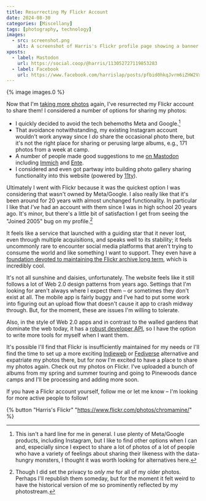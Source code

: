 ```yaml
---
title: Resurrecting My Flickr Account
date: 2024-08-30
categories: [Miscellany]
tags: [photography, technology]
images:
  - src: screenshot.png
    alt: A screenshot of Harris's Flickr profile page showing a banner with his personal information and a grid of photos below.
xposts:
  - label: Mastodon
    url: https://social.coop/@harris/113052727119853283
  - label: Facebook
    url: https://www.facebook.com/harrislap/posts/pfbid0hkqJvrm6iZHW2VxSsCBTi8LGiZUrjm4b9mggpj2jMG31D7hZm4M7t4tKdVsZzd8xl
---
```


{% image images.0 %}

Now that I'm [taking more photos][d70-post] again, I've resurrected my Flickr account to share them! I considered a number of options for sharing my photos:

[d70-post]: https://chromamine.com/2024/08/some-favorite-d70-shots-spring-2024/

* I quickly decided to avoid the tech behemoths Meta and Google.[^1]
* That avoidance notwithstanding, my existing Instagram account wouldn't work anyway since I *do* share the occasional photo there, but it's not the right place for sharing or perusing large albums, e.g., 171 photos from a week at camp.
* A number of people made good suggestions to me [on Mastodon][] including [Immich][] and [Ente][].
* I considered and even got partway into building photo gallery sharing functionality into this website (powered by [11ty][]).

[on Mastodon]: https://social.coop/@harris/112984433487388983
[Immich]: https://immich.app/
[Ente]: https://ente.io/
[11ty]: https://chromamine.com/2023/10/eleventy/

Ultimately I went with Flickr because it was the quickest option I was considering that wasn't owned by Meta/Google. I also really like that it's been around for 20 years with almost unchanged functionality. In particular I like that *I've* had an account with them since I was in high school 20 years ago. It's minor, but there's a little bit of satisfaction I get from seeing the "Joined 2005" bug on my profile.[^2]

It feels like a service that launched with a guiding star that it never lost, even through multiple acquisitions, and speaks well to its stability; it feels uncommonly rare to encounter social media platforms that aren't trying to consume the world and like something I want to support. They even have a [foundation devoted to maintaining the Flickr archive long term](https://www.flickr.org/), which is incredibly cool.

It's not all sunshine and daisies, unfortunately. The website feels like it still follows a lot of Web 2.0 design patterns from years ago. Settings that I'm looking for aren't always where I expect them – or sometimes they don't exist at all. The mobile app is fairly buggy and I've had to put some work into figuring out an upload flow that doesn't cause it app to crash midway through. But, for the moment, these are issues I'm willing to tolerate.

Also, in the style of Web 2.0 apps and in contrast to the walled gardens that dominate the web today, it has a [robust developer API][], so I have the option to write more tools for myself when I want them.

[robust developer API]: https://www.flickr.com/services/developer

It's possible I'll find that Flickr is insufficiently maintained for my needs or I'll find the time to set up a more exciting [Indieweb][] or [Fediverse][] alternative and expatriate my photos there, but for now I'm excited to have a place to share my photos again. Check out my photos on Flickr. I've uploaded a bunch of albums from my spring and summer touring and going to Pinewoods dance camps and I'll be processing and adding more soon.

If you have a Flickr account yourself, follow me or let me know – I'm looking for more active people to follow!

[Indieweb]: https://indieweb.org/
[Fediverse]: https://fediverse.party/en/fediverse/

{% button "Harris's Flickr" "https://www.flickr.com/photos/chromamine/" %}


[^1]: This isn't a hard line for me in general. I use plenty of Meta/Google products, including Instagram, but I like to find other options when I can and, especially since I expect to share a lot of photos of a lot of people who have a variety of feelings about sharing their likeness with the data-hungry monsters, I thought it was worth looking for alternatives here.
[^2]: Though I did set the privacy to _only me_ for all of my older photos. Perhaps I'll republish them someday, but for the moment it felt weird to have the historical version of me so prominently reflected by my photostream.
